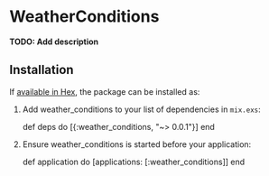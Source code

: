 # WeatherConditions

**TODO: Add description**

## Installation

If [available in Hex](https://hex.pm/docs/publish), the package can be installed as:

  1. Add weather_conditions to your list of dependencies in `mix.exs`:

        def deps do
          [{:weather_conditions, "~> 0.0.1"}]
        end

  2. Ensure weather_conditions is started before your application:

        def application do
          [applications: [:weather_conditions]]
        end

